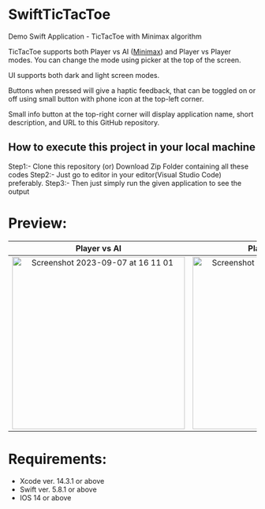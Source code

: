 # SwiftTicTacToe
Demo Swift Application - TicTacToe with Minimax algorithm

TicTacToe supports both Player vs AI ([Minimax](https://en.wikipedia.org/wiki/Minimax)) and Player vs Player modes.
You can change the mode using picker at the top of the screen. 

UI supports both dark and light screen modes.

Buttons when pressed will give a haptic feedback, that can be toggled on or off using small button with phone icon at the top-left corner.

Small info button at the top-right corner will display application name, short description, and URL to this GitHub repository.

## How to execute this project in your local machine
Step1:- Clone this repository (or) Download Zip Folder containing all these codes
Step2:- Just go to editor in your editor(Visual Studio Code) preferably.
Step3:- Then just simply run the given application to see the output

# Preview:
Player vs AI | Player vs Player
:-: | :-:
<img width="350" alt="Screenshot 2023-09-07 at 16 11 01" src="https://github.com/ExclMark/SwiftTicTacToe/assets/43936063/883c104e-1aa1-4ab9-ba45-5b919e21b777"> | <img width="350" alt="Screenshot 2023-09-07 at 16 11 44" src="https://github.com/ExclMark/SwiftTicTacToe/assets/43936063/e243877f-b0ea-4c58-b8a1-334869b86268">



# Requirements:
- Xcode ver. 14.3.1 or above
- Swift ver. 5.8.1 or above
- IOS 14 or above 
